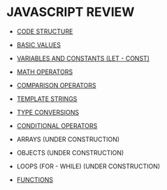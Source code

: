 # JAVASCRIPT REVIEW

* [CODE STRUCTURE](./readmeCodeStructure.md)
* [BASIC VALUES](./readmeBasicValues.md)
* [VARIABLES AND CONSTANTS (LET - CONST)](./readmeVariablesAndConstants.md)
* [MATH OPERATORS](./readmeMathOperators.md)
* [COMPARISON OPERATORS](./readmeComparisonOperators.md)
* [TEMPLATE STRINGS](./readmeTemplateStrings.md)
* [TYPE CONVERSIONS](./readmeTypeConversions.md)
* [CONDITIONAL OPERATORS](./readmeConditionalOperators.md)

* ARRAYS (UNDER CONSTRUCTION)
* OBJECTS (UNDER CONSTRUCTION)
* LOOPS (FOR - WHILE) (UNDER CONSTRUCTION)
* [FUNCTIONS](./readmeFunctions.md)
